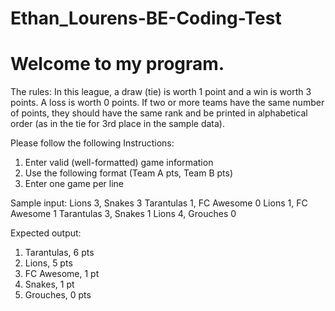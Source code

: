 # Ethan_Lourens-BE-Coding-Test
# Welcome to my program.
The rules:
In this league, a draw (tie) is worth 1 point and a win is worth 3 points. A loss is worth 0 points.
If two or more teams have the same number of points, they should have the same rank and be
printed in alphabetical order (as in the tie for 3rd place in the sample data).

Please follow the following Instructions:
1. Enter valid (well-formatted) game information
2. Use the following format (Team A pts, Team B pts)
3. Enter one game per line

Sample input:
  Lions 3, Snakes 3
  Tarantulas 1, FC Awesome 0
  Lions 1, FC Awesome 1
  Tarantulas 3, Snakes 1
  Lions 4, Grouches 0

Expected output:
1. Tarantulas, 6 pts
2. Lions, 5 pts
3. FC Awesome, 1 pt
3. Snakes, 1 pt
5. Grouches, 0 pts
